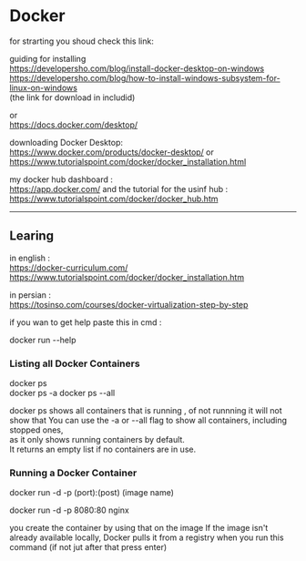 # Docker 
 for strarting you shoud check this link:    
 
 guiding for installing             
 https://developersho.com/blog/install-docker-desktop-on-windows                
 https://developersho.com/blog/how-to-install-windows-subsystem-for-linux-on-windows              
(the link for download in includid)               

or     
https://docs.docker.com/desktop/           

downloading Docker Desktop:                    
https://www.docker.com/products/docker-desktop/
or            
https://www.tutorialspoint.com/docker/docker_installation.html  

my docker hub dashboard :           
https://app.docker.com/
and the tutorial for the usinf hub :     
https://www.tutorialspoint.com/docker/docker_hub.htm

*************************************
## Learing

in english :  
https://docker-curriculum.com/
https://www.tutorialspoint.com/docker/docker_installation.htm

in persian :        
https://tosinso.com/courses/docker-virtualization-step-by-step

if you wan to get help paste this in cmd :       
 
  docker run --help


### Listing all Docker Containers

 docker ps      
 docker ps -a
 docker ps --all

docker ps shows all containers that is running , of not runnning it will not show that 
You can use the -a or --all flag to show all containers, including stopped ones,                 
as it only shows running containers by default.                               
It returns an empty list if no containers are in use.                   



### Running a Docker Container
docker run -d -p (port):(post) (image name)              

 docker run -d -p 8080:80 nginx 

you create the container by using that on the image
If the image isn't already available locally,
Docker pulls it from a registry when you run this command (if not jut after that press enter)               





